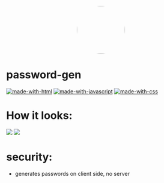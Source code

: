 <p align="center">
    <img style="border-radius: 100px" width="128" height="128" src="https://cdn.discordapp.com/avatars/417699816836169728/8ea8764772217e66ce7b7f9c3dd1561e.png?size=2048">
</p>

# password-gen

[![made-with-html](https://img.shields.io/badge/Made%20with-Html-e34c26?style=flat)](https://developer.mozilla.org/en/html)
[![made-with-javascript](https://img.shields.io/badge/Made%20with-Javascript-f1e05a?style=flat)](https://developer.mozilla.org/en/JavaScript)
[![made-with-css](https://img.shields.io/badge/Made%20with-Css-563d7c?style=flat)](https://developer.mozilla.org/en/css)



# How it looks:
<img src="https://cdn.discordapp.com/attachments/568847750226116609/742060522597384383/unknown.png"/>
<img src="https://cdn.discordapp.com/attachments/568847750226116609/742060564834156605/unknown.png"/>

# security:
- generates passwords on client side, no server
